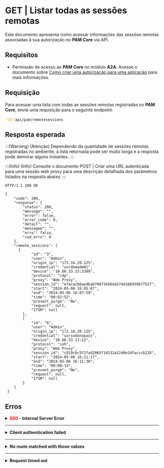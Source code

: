 # GET | Listar todas as sessões remotas

Este documento apresenta como acessar informações das sessões remotas associadas à sua autorização no **PAM Core** via API.

## Requisitos

* Permissão de acesso ao **PAM Core** no módulo **A2A**. Acesse o documento sobre [Como criar uma autorização para uma aplicação](/v3-32/docs/pt/a2a-how-to-create-an-authorization-for-an-application) para mais informações.

## Requisição
Para acessar uma lista com todas as sessões remotas registradas no **PAM Core**, envie uma requisição para o seguinte endpoint:

 <code><span style="color:orange"> GET</code></span> `api/pam/remotesessions`
 
 
## Resposta esperada
:::(Warning) (Atenção)
Dependendo da quantidade de sessões remotas registradas no ambiente, a lista retornada pode ser muito longa e a resposta pode demorar alguns instantes.
:::

:::(Info) (Info)
Consulte o documento POST | Criar uma URL autenticada para uma sessão web proxy para uma descrição detalhada dos parâmetros listados na resposta abaixo.
:::
```
HTTP/1.1 200 OK 
```
```
{
    "code": 200,
    "response": {
        "status": 200,
        "message": "",
        "error": false,
        "error_code": 0,
        "detail": "",
        "mensagem": "",
        "erro": false,
        "cod_erro": 0
    },
    "remote_sessions": [
      {
            "id": "3",
            "user": "Admin",
            "origin_ip": "172.16.20.125",
            "credential": "usrdomadm01",
            "device": "10.66.33.15:3389",
            "protocol": "rdp",
            "proxy": "Web Proxy",
            "session_id": "e7acacb6aedbab70073456da5744166939b77527",
            "start": "2024-05-06 16:05:07",
            "end": "2024-05-06 16:07:59",
            "time": "00:02:52",
            "prevent_purge": "No",
            "request": null,
            "ITSM": null
        },
        {
            "id": "6",
            "user": "Admin",
            "origin_ip": "172.16.20.125",
            "credential": "usrsudonopass",
            "device": "10.66.33.17:22",
            "protocol": "ssh",
            "proxy": "Web Proxy",
            "session_id": "c819cbc5f2fad2065f1d132a22d0e2dfacccb228",
            "start": "2024-05-06 16:11:17",
            "end": "2024-05-06 16:11:30",
            "time": "00:00:13",
            "prevent_purge": "No",
            "request": null,
            "ITSM": null
        }
    ]
 }
```

## Erros
     
<details>
 
<summary><b><span style="color:red">500</span> - Internal Server Error</b></summary>

***

<b>Mensagem: "Unexpected error"</b><br>
<p><b>Possível causa</b>: O erro está no servidor senhasegura.<br>
        
<b>Solução</b>: Contate o time de suporte para mais informações.</p>

* * *  
<b>Mensagem: "You are not authorized to access this resource"</b>    
<br><b>Possível causa</b>: Você não possui autorização para acessar esse recurso. 
     
<b>Solução</b>: Verifique sua permissão de acesso aos recursos do <b>PAM Core.</b>
   
 </details>   

* * *  

<details>
<summary><b>Client authentication failed</b></summary>

*** 
   
<b>Mensagem: "Client authentication failed."</b>
<p><b>Possível causa</b>: Falha na autenticação da sua aplicação com o servidor senhasegura.<br>
        
   <b>Solução</b>: Corrija os parâmetros <b>Client ID</b> e <b>Client secret</b> e solicite um novo token de acesso.</p>
</details>
     
* * *     
<details>
    <summary><b>No route matched with those values</b></summary>

***   
    
<b>Mensagem: "No route matched with those values"</b>    
<p><b>Possível causa</b>: Ausência do header de autorização na requisição de API.<br>
        
  <b>Solução</b>: Solicite um novo token de acesso.</p>
</details>
 
* * *
<details>
    <summary><b> Request timed out</b></summary>

***   
    
<b>Mensagem: "Request timed out"</b>
<p><b>Possível causa</b>: O tempo da requisição se esgotou. <br>
        
<b>Solução</b>: Verifique a conectividade entre a origem da requisição e o servidor senhasegura.</p>
</details>     
     
     